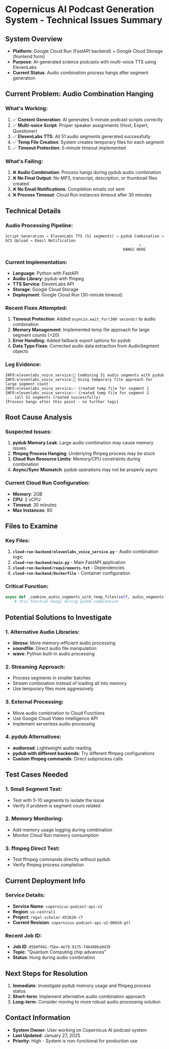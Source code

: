 # Copernicus AI Podcast Generation System - Technical Issues Summary

## System Overview
- **Platform**: Google Cloud Run (FastAPI backend) + Google Cloud Storage (frontend form)
- **Purpose**: AI-generated science podcasts with multi-voice TTS using ElevenLabs
- **Current Status**: Audio combination process hangs after segment generation

## Current Problem: Audio Combination Hanging

### What's Working:
1. ✅ **Content Generation**: AI generates 5-minute podcast scripts correctly
2. ✅ **Multi-voice Script**: Proper speaker assignments (Host, Expert, Questioner)
3. ✅ **ElevenLabs TTS**: All 51 audio segments generated successfully
4. ✅ **Temp File Creation**: System creates temporary files for each segment
5. ✅ **Timeout Protection**: 5-minute timeout implemented

### What's Failing:
1. ❌ **Audio Combination**: Process hangs during pydub audio combination
2. ❌ **No Final Output**: No MP3, transcript, description, or thumbnail files created
3. ❌ **No Email Notifications**: Completion emails not sent
4. ❌ **Process Timeout**: Cloud Run instances timeout after 30 minutes

## Technical Details

### Audio Processing Pipeline:
```
Script Generation → ElevenLabs TTS (51 segments) → pydub Combination → GCS Upload → Email Notification
                                                           ↑
                                                    HANGS HERE
```

### Current Implementation:
- **Language**: Python with FastAPI
- **Audio Library**: pydub with ffmpeg
- **TTS Service**: ElevenLabs API
- **Storage**: Google Cloud Storage
- **Deployment**: Google Cloud Run (30-minute timeout)

### Recent Fixes Attempted:
1. **Timeout Protection**: Added `asyncio.wait_for(300 seconds)` to audio combination
2. **Memory Management**: Implemented temp file approach for large segment counts (>20)
3. **Error Handling**: Added fallback export options for pydub
4. **Data Type Fixes**: Corrected audio data extraction from AudioSegment objects

### Log Evidence:
```
INFO:elevenlabs_voice_service:🔗 Combining 51 audio segments with pydub
INFO:elevenlabs_voice_service:📁 Using temporary file approach for large segment count
INFO:elevenlabs_voice_service:✅ Created temp file for segment 1
INFO:elevenlabs_voice_service:✅ Created temp file for segment 2
... (all 51 segments created successfully)
[Process hangs after this point - no further logs]
```

## Root Cause Analysis

### Suspected Issues:
1. **pydub Memory Leak**: Large audio combination may cause memory issues
2. **ffmpeg Process Hanging**: Underlying ffmpeg process may be stuck
3. **Cloud Run Resource Limits**: Memory/CPU constraints during combination
4. **Async/Sync Mismatch**: pydub operations may not be properly async

### Current Cloud Run Configuration:
- **Memory**: 2GB
- **CPU**: 2 vCPU
- **Timeout**: 30 minutes
- **Max Instances**: 80

## Files to Examine

### Key Files:
1. **`cloud-run-backend/elevenlabs_voice_service.py`** - Audio combination logic
2. **`cloud-run-backend/main.py`** - Main FastAPI application
3. **`cloud-run-backend/requirements.txt`** - Dependencies
4. **`cloud-run-backend/Dockerfile`** - Container configuration

### Critical Function:
```python
async def _combine_audio_segments_with_temp_files(self, audio_segments: List[bytes], output_path: str) -> bytes:
    # This function hangs during pydub combination
```

## Potential Solutions to Investigate

### 1. Alternative Audio Libraries:
- **librosa**: More memory-efficient audio processing
- **soundfile**: Direct audio file manipulation
- **wave**: Python built-in audio processing

### 2. Streaming Approach:
- Process segments in smaller batches
- Stream combination instead of loading all into memory
- Use temporary files more aggressively

### 3. External Processing:
- Move audio combination to Cloud Functions
- Use Google Cloud Video Intelligence API
- Implement serverless audio processing

### 4. pydub Alternatives:
- **audioread**: Lightweight audio reading
- **pydub with different backends**: Try different ffmpeg configurations
- **Custom ffmpeg commands**: Direct subprocess calls

## Test Cases Needed

### 1. Small Segment Test:
- Test with 5-10 segments to isolate the issue
- Verify if problem is segment count related

### 2. Memory Monitoring:
- Add memory usage logging during combination
- Monitor Cloud Run memory consumption

### 3. ffmpeg Direct Test:
- Test ffmpeg commands directly without pydub
- Verify ffmpeg process completion

## Current Deployment Info

### Service Details:
- **Service Name**: `copernicus-podcast-api-v2`
- **Region**: `us-central1`
- **Project**: `regal-scholar-453620-r7`
- **Current Revision**: `copernicus-podcast-api-v2-00010-gtl`

### Recent Job ID:
- **Job ID**: `85b0f041-75be-4e79-9175-f46498ba9d39`
- **Topic**: "Quantum Computing chip advances"
- **Status**: Hung during audio combination

## Next Steps for Resolution

1. **Immediate**: Investigate pydub memory usage and ffmpeg process status
2. **Short-term**: Implement alternative audio combination approach
3. **Long-term**: Consider moving to more robust audio processing solution

## Contact Information
- **System Owner**: User working on Copernicus AI podcast system
- **Last Updated**: January 27, 2025
- **Priority**: High - System is non-functional for production use
